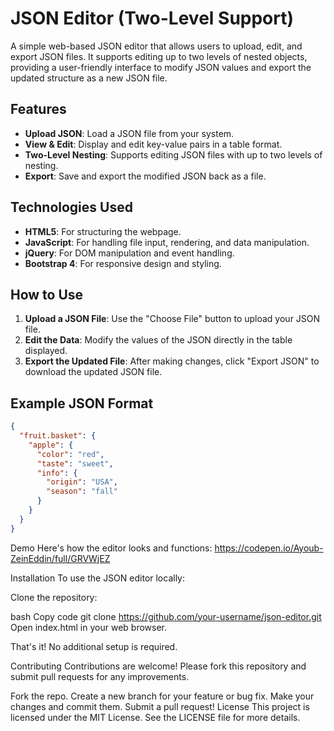 # JSON Editor (Two-Level Support)

A simple web-based JSON editor that allows users to upload, edit, and export JSON files. It supports editing up to two levels of nested objects, providing a user-friendly interface to modify JSON values and export the updated structure as a new JSON file.

## Features

- **Upload JSON**: Load a JSON file from your system.
- **View & Edit**: Display and edit key-value pairs in a table format.
- **Two-Level Nesting**: Supports editing JSON files with up to two levels of nesting.
- **Export**: Save and export the modified JSON back as a file.

## Technologies Used

- **HTML5**: For structuring the webpage.
- **JavaScript**: For handling file input, rendering, and data manipulation.
- **jQuery**: For DOM manipulation and event handling.
- **Bootstrap 4**: For responsive design and styling.

## How to Use

1. **Upload a JSON File**: Use the "Choose File" button to upload your JSON file.
2. **Edit the Data**: Modify the values of the JSON directly in the table displayed.
3. **Export the Updated File**: After making changes, click "Export JSON" to download the updated JSON file.

## Example JSON Format

```json
{
  "fruit.basket": {
    "apple": {
      "color": "red",
      "taste": "sweet",
      "info": {
        "origin": "USA",
        "season": "fall"
      }
    }
  }
}
```

Demo
Here's how the editor looks and functions:
https://codepen.io/Ayoub-ZeinEddin/full/GRVWjEZ

Installation
To use the JSON editor locally:

Clone the repository:

bash
Copy code
git clone https://github.com/your-username/json-editor.git
Open index.html in your web browser.

That's it! No additional setup is required.

Contributing
Contributions are welcome! Please fork this repository and submit pull requests for any improvements.

Fork the repo.
Create a new branch for your feature or bug fix.
Make your changes and commit them.
Submit a pull request!
License
This project is licensed under the MIT License. See the LICENSE file for more details.


